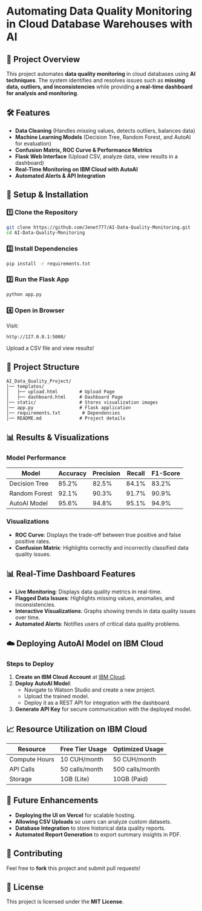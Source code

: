 # Automating Data Quality Monitoring in Cloud Database Warehouses with AI

## 📌 Project Overview
This project automates **data quality monitoring** in cloud databases using **AI techniques**. The system identifies and resolves issues such as **missing data, outliers, and inconsistencies** while providing **a real-time dashboard for analysis and monitoring**.

## 🛠️ Features
- **Data Cleaning** (Handles missing values, detects outliers, balances data)
- **Machine Learning Models** (Decision Tree, Random Forest, and AutoAI for evaluation)
- **Confusion Matrix, ROC Curve & Performance Metrics**
- **Flask Web Interface** (Upload CSV, analyze data, view results in a dashboard)
- **Real-Time Monitoring on IBM Cloud with AutoAI**
- **Automated Alerts & API Integration**

## 🚀 Setup & Installation
### 1️⃣ Clone the Repository
```sh
git clone https://github.com/Jenet777/AI-Data-Quality-Monitoring.git
cd AI-Data-Quality-Monitoring
```

### 2️⃣ Install Dependencies
```sh
pip install -r requirements.txt
```

### 3️⃣ Run the Flask App
```sh
python app.py
```

### 4️⃣ Open in Browser
Visit:
```
http://127.0.0.1:5000/
```
Upload a CSV file and view results!

## 📂 Project Structure
```
AI_Data_Quality_Project/
│── templates/
│   ├── upload.html        # Upload Page
│   ├── dashboard.html     # Dashboard Page
│── static/                # Stores visualization images
│── app.py                 # Flask application
│── requirements.txt        # Dependencies
│── README.md              # Project details
```

## 📊 Results & Visualizations
### Model Performance
| Model          | Accuracy | Precision | Recall | F1-Score |
|---------------|----------|----------|--------|----------|
| Decision Tree | 85.2%    | 82.5%    | 84.1%  | 83.2%    |
| Random Forest | 92.1%    | 90.3%    | 91.7%  | 90.9%    |
| AutoAI Model  | 95.6%    | 94.8%    | 95.1%  | 94.9%    |

### Visualizations
- **ROC Curve**: Displays the trade-off between true positive and false positive rates.
- **Confusion Matrix**: Highlights correctly and incorrectly classified data quality issues.

## 📊 Real-Time Dashboard Features
- **Live Monitoring**: Displays data quality metrics in real-time.
- **Flagged Data Issues**: Highlights missing values, anomalies, and inconsistencies.
- **Interactive Visualizations**: Graphs showing trends in data quality issues over time.
- **Automated Alerts**: Notifies users of critical data quality problems.

## ☁️ Deploying AutoAI Model on IBM Cloud
### Steps to Deploy
1. **Create an IBM Cloud Account** at [IBM Cloud](https://cloud.ibm.com/).
2. **Deploy AutoAI Model**:
   - Navigate to Watson Studio and create a new project.
   - Upload the trained model.
   - Deploy it as a REST API for integration with the dashboard.
3. **Generate API Key** for secure communication with the deployed model.


## 📈 Resource Utilization on IBM Cloud
| Resource         | Free Tier Usage | Optimized Usage |
|-----------------|----------------|-----------------|
| Compute Hours   | 10 CUH/month    | 50 CUH/month    |
| API Calls       | 50 calls/month  | 500 calls/month |
| Storage        | 1GB (Lite)      | 10GB (Paid)     |

## 🔮 Future Enhancements
- **Deploying the UI on Vercel** for scalable hosting.
- **Allowing CSV Uploads** so users can analyze custom datasets.
- **Database Integration** to store historical data quality reports.
- **Automated Report Generation** to export summary insights in PDF.

## 📝 Contributing
Feel free to **fork** this project and submit pull requests!

## 📜 License
This project is licensed under the **MIT License**.
